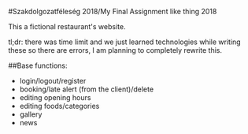#Szakdolgozatféleség 2018/My Final Assignment like thing 2018

This a fictional restaurant's website.

tl;dr: there was time limit and we just learned technologies while writing these so there are errors, I am planning to completely rewrite this.

##Base functions: 

- login/logout/register
- booking/late alert (from the client)/delete
- editing opening hours
- editing foods/categories
- gallery
- news
